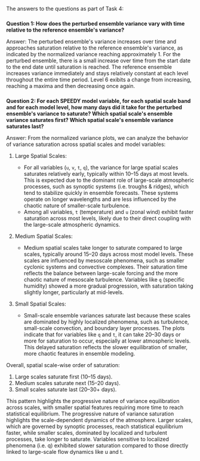 The answers to the questions as part of Task 4: 

###

**Question 1: How does the perturbed ensemble variance vary with time relative to the reference ensemble's variance?**

Answer: The perturbed ensemble's variance increases over time and approaches saturation relative to the reference ensemble's variance, as indicated by the normalized variance reaching approximately 1. For the perturbed ensemble, there is a small increase over time from the start date to the end date until saturation is reached. The reference ensemble increases variance immediately and stays relatively constant at each level throughout the entire time period. Level 6 exibits a change from increasing, reaching a maxima and then decreasing once again. 

###

**Question 2: For each SPEEDY model variable, for each spatial scale band and for each model level, how many days did it take for the perturbed ensemble's variance to saturate? Which spatial scale's ensemble variance saturates first? Which spatial scale's ensemble variance saturates last?**


Answer: From the normalized variance plots, we can analyze the behavior of variance saturation across spatial scales and model variables:

1. Large Spatial Scales:
   - For all variables (`u`, `v`, `t`, `q`), the variance for large spatial scales saturates relatively early, typically within 10–15 days at most levels. This is expected due to the dominant role of large-scale atmospheric processes, such as synoptic systems (i.e. troughs & ridges), which tend to stabilize quickly in ensemble forecasts. These systems operate on longer wavelengths and are less influenced by the chaotic nature of smaller-scale turbulence.
   - Among all variables, `t` (temperature) and `u` (zonal wind) exhibit faster saturation across most levels, likely due to their direct coupling with the large-scale atmospheric dynamics.

2. Medium Spatial Scales: 
   - Medium spatial scales take longer to saturate compared to large scales, typically around 15–20 days across most model levels. These scales are influenced by mesoscale phenomena, such as smaller cyclonic systems and convective complexes. Their saturation time reflects the balance between large-scale forcing and the more chaotic nature of mesoscale turbulence. Variables like `q` (specific humidity) showed a more gradual progression, with saturation taking slightly longer, particularly at mid-levels.

3. Small Spatial Scales:
   - Small-scale ensemble variances saturate last because these scales are dominated by highly localized phenomena, such as turbulence, small-scale convection, and boundary layer processes. The plots indicate that for variables like `q` and `t`, it can take 20–30 days or more for saturation to occur, especially at lower atmospheric levels. This delayed saturation reflects the slower equilibration of smaller, more chaotic features in ensemble modeling.

Overall, spatial scale-wise order of saturation:
   1. Large scales saturate first (10–15 days).  
   2. Medium scales saturate next (15–20 days).  
   3. Small scales saturate last (20–30+ days).

This pattern highlights the progressive nature of variance equilibration across scales, with smaller spatial features requiring more time to reach statistical equilibrium.
The progressive nature of variance saturation highlights the scale-dependent dynamics of the atmosphere. Larger scales, which are governed by synoptic processes, reach statistical equilibrium faster, while smaller scales, dominated by localized and turbulent processes, take longer to saturate. Variables sensitive to localized phenomena (i.e. q)  exhibited slower saturation compared to those directly linked to large-scale flow dynamics like u and t.
###
